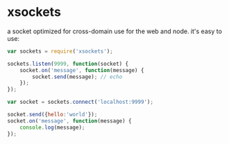 # xsockets

a socket optimized for cross-domain use for the web and node. it's easy to use:

``` js
var sockets = require('xsockets');

sockets.listen(9999, function(socket) {
	socket.on('message', function(message) {
		socket.send(message); // echo
	});
});

var socket = sockets.connect('localhost:9999');

socket.send({hello:'world'});
socket.on('message', function(message) {
	console.log(message);
});

```